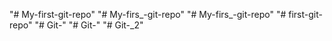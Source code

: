 "# My-first-git-repo" 
"# My-firs_-git-repo" 
"# My-firs_-git-repo" 
"# first-git-repo" 
"# Git-" 
"# Git-" 
"# Git-_2" 
